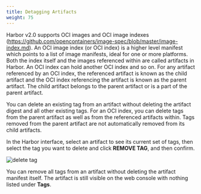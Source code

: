 ```yaml
---
title: Detagging Artifacts
weight: 75
---
```


Harbor v2.0 supports OCI images and OCI image indexes (https://github.com/opencontainers/image-spec/blob/master/image-index.md). An OCI image index (or OCI index) is a higher level manifest which points to a list of image manifests, ideal for one or more platforms.  Both the index itself and the images referenced within are called artifacts in Harbor. An OCI index can hold another OCI index and so on.  For any artifact referenced by an OCI index, the referenced artifact is known as the child artifact and the OCI index referencing the artifact is known as the parent artifact. The child artifact belongs to the parent artifact or is a part of the parent artifact.  

You can delete an existing tag from an artifact without deleting the artifact digest and all other existing tags. For an OCI index, you can delete tags from the parent artifact as well as from the referenced artifacts within. Tags removed from the parent artifact are not automatically removed from its child artifacts.

In the Harbor interface, select an artifact to see its current set of tags, then select the tag you want to delete and click **REMOVE TAG**, and then confirm.

![delete tag](../../../img/deletetag1.png)

You can remove all tags from an artifact without deleting the artifact manifest itself.  The artifact is still visible on the web console with nothing listed under **Tags**.
